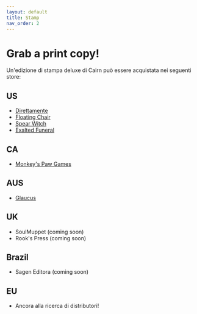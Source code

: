 ```yaml
---
layout: default
title: Stamp
nav_order: 2
---
```


# Grab a print copy!

Un'edizione di stampa deluxe di Cairn può essere acquistata nei seguenti store:

## US
- [Direttamente](https://gum.co/cairnrpg)
- [Floating Chair](https://floatingchair.club/collections/zines/products/cairn)
- [Spear Witch](https://spearwitch.com/collections/new-arrivals/products/cairn)
- [Exalted Funeral](https://www.exaltedfuneral.com/products/cairn)

## CA
- [Monkey's Paw Games](https://monkeyspawgames.com/collections/new-arrivals/products/cairn)

## AUS
- [Glaucus](https://gumroad.com/glaucus#ojuPK)​

## UK
- SoulMuppet (coming soon)
- Rook's Press (coming soon)

## Brazil
- Sagen Editora (coming soon)

## EU
- Ancora alla ricerca di distributori!
